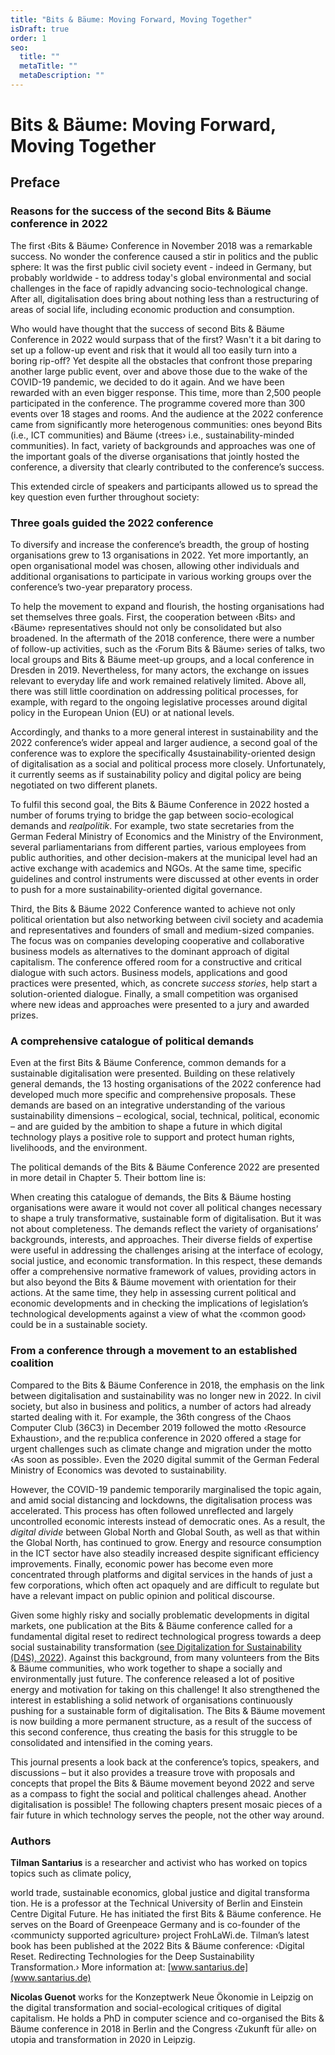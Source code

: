 ```yaml
---
title: "Bits & Bäume: Moving Forward, Moving Together"
isDraft: true
order: 1
seo:
  title: ""
  metaTitle: ""
  metaDescription: ""
---
```


# Bits & Bäume: Moving Forward, Moving Together

## Preface

### Reasons for the success of the second Bits & Bäume conference in 2022

The first ‹Bits & Bäume› Conference in November 2018 was a remarkable success. No wonder the
conference caused a stir in politics and the public sphere: It was the first public civil society event -
indeed in Germany, but probably worldwide - to address today's global environmental and social
challenges in the face of rapidly advancing socio-technological change. After all, digitalisation does bring
about nothing less than a restructuring of areas of social life, including economic production and
consumption.

Who would have thought that the success of second Bits & Bäume Conference in 2022 would surpass
that of the first? Wasn't it a bit daring to set up a follow-up event and risk that it would all too easily
turn into a boring rip-off? Yet despite all the obstacles that confront those preparing another large
public event, over and above those due to the wake of the COVID-19 pandemic, we decided to do it
again. And we have been rewarded with an even bigger response. This time, more than 2,500 people
participated in the conference. The programme covered more than 300 events over 18 stages and
rooms. And the audience at the 2022 conference came from significantly more heterogenous
communities: ones beyond Bits (i.e., ICT communities) and Bäume (‹trees› i.e., sustainability-minded
communities). In fact, variety of backgrounds and approaches was one of the important goals of the
diverse organisations that jointly hosted the conference, a diversity that clearly contributed to the
conference’s success.

This extended circle of speakers and participants allowed us to spread the key question even further
throughout society:

### Three goals guided the 2022 conference

To diversify and increase the conference’s breadth, the group of hosting organisations grew to 13
organisations in 2022. Yet more importantly, an open organisational model was chosen, allowing
other individuals and additional organisations to participate in various working groups over the
conference’s two-year preparatory process.

To help the movement to expand and flourish, the hosting organisations had set themselves three
goals. First, the cooperation between ‹Bits› and ‹Bäume› representatives should not only be
consolidated but also broadened. In the aftermath of the 2018 conference, there were a number of
follow-up activities, such as the ‹Forum Bits & Bäume› series of talks, two local groups and Bits
& Bäume meet-up groups, and a local conference in Dresden in 2019. Nevertheless, for many
actors, the exchange on issues relevant to everyday life and work remained relatively limited.
Above all, there was still little coordination on addressing political processes, for example, with
regard to the ongoing legislative processes around digital policy in the European Union (EU) or
at national levels.

Accordingly, and thanks to a more general interest in sustainability and the 2022 conference’s wider
appeal and larger audience, a second goal of the conference was to explore the specifically
4sustainability-oriented design of digitalisation as a social and political process more closely.
Unfortunately, it currently seems as if sustainability policy and digital policy are being
negotiated on two different planets.

To fulfil this second goal, the Bits & Bäume Conference in 2022 hosted a number of forums trying to bridge the gap between socio-ecological demands and *realpolitik*. For example, two state secretaries from the German Federal Ministry of Economics and the Ministry of the Environment, several parliamentarians from different parties, various employees from public authorities, and other decision-makers at the municipal level had an active exchange with academics and NGOs. At the same time, specific guidelines and control instruments were discussed at other events in order to push for a more sustainability-oriented digital governance.

Third, the Bits & Bäume 2022 Conference wanted to achieve not only political orientation but also networking between civil society and academia and representatives and founders of small and medium-sized companies. The focus was on companies developing cooperative and collaborative business models as alternatives to the dominant approach of digital capitalism. The conference offered room for a constructive and critical dialogue with such actors. Business models, applications and good practices were presented, which, as concrete *success stories*, help start a solution-oriented dialogue. Finally, a small competition was organised where new ideas and approaches were presented to a jury and awarded prizes.

### A comprehensive catalogue of political demands

Even at the first Bits & Bäume Conference, common demands for a sustainable digitalisation were presented. Building on these relatively general demands, the 13 hosting organisations of the 2022 conference had developed much more specific and comprehensive proposals. These demands are based on an integrative understanding of the various sustainability dimensions – ecological, social, technical, political, economic – and are guided by the ambition to shape a future in which digital technology plays a positive role to support and protect human rights, livelihoods, and the environment.

The political demands of the Bits & Bäume Conference 2022 are presented in more detail in Chapter 5. Their bottom line is:

When creating this catalogue of demands, the Bits & Bäume hosting organisations were aware it would not cover all political changes necessary to shape a truly transformative, sustainable form of digitalisation. But it was not about completeness. The demands reflect the variety of organisations’ backgrounds, interests, and approaches. Their diverse fields of expertise were useful in addressing the challenges arising at the interface of ecology, social justice, and economic transformation. In this respect, these demands offer a comprehensive normative framework of values, providing actors in but also beyond the Bits & Bäume movement with orientation for their actions. At the same time, they help in assessing current political and economic developments and in checking the implications of legislation’s technological developments against a view of what the ‹common good› could be in a sustainable society.

### From a conference through a movement to an established coalition

Compared to the Bits & Bäume Conference in 2018, the emphasis on the link between digitalisation and sustainability was no longer new in 2022. In civil society, but also in business and politics, a number of actors had already started dealing with it. For example, the 36th congress of the Chaos Computer Club (36C3) in December 2019 followed the motto ‹Resource Exhaustion›, and the re:publica conference in 2020 offered a stage for urgent challenges such as climate change and migration under the motto ‹As soon as possible›. Even the 2020 digital summit of the German Federal Ministry of Economics was devoted to sustainability.

However, the COVID-19 pandemic temporarily marginalised the topic again, and amid social distancing and lockdowns, the digitalisation process was accelerated. This process has often followed unreflected and largely uncontrolled economic interests instead of democratic ones. As a result, the *digital divide* between Global North and Global South, as well as that within the Global North, has continued to grow. Energy and resource consumption in the ICT sector have also steadily increased despite significant efficiency improvements. Finally, economic power has become even more concentrated through platforms and digital services in the hands of just a few corporations, which often act opaquely and are difficult to regulate but have a relevant impact on public opinion and political discourse.

Given some highly risky and socially problematic developments in digital markets, one publication at the Bits & Bäume conference called for a fundamental digital reset to redirect technological progress towards a deep social sustainability transformation  ([see Digitalization for Sustainability (D4S), 2022](https://digitalization-for-sustainability.com/digital-reset/)). Against this background, from many volunteers from the Bits & Bäume communities, who work together to shape a socially and environmentally just future. The conference released a lot of positive energy and motivation for taking on this challenge! It also strengthened the interest in establishing a solid network of organisations continuously pushing for a sustainable form of digitalisation. The Bits & Bäume movement is now building a more permanent structure, as a result of the success of this second conference, thus creating the basis for this struggle to be consolidated and intensified in the coming years.

This journal presents a look back at the conference’s topics, speakers, and discussions – but it also provides a treasure trove with proposals and concepts that propel the Bits & Bäume movement beyond 2022 and serve as a compass to fight the social and political challenges ahead. Another digitalisation is possible! The following chapters present mosaic pieces of a fair future in which technology serves the people, not the other way around.

### Authors

**Tilman Santarius** is a researcher and activist who has worked on topics topics such as climate policy,

world trade, sustainable economics, global justice and digital transforma tion. He is a professor at the Technical University of Berlin and Einstein Centre Digital Future. He has initiated the first Bits & Bäume conference. He serves on the Board of Greenpeace Germany and is co-founder of the ‹communicty supported agriculture› project FrohLaWi.de. Tilman’s latest book has been published at the 2022 Bits & Bäume conference: ‹Digital Reset. Redirecting Technologies for the Deep Sustainability Transformation.› More information at: [www.santarius.de](www.santarius.de)

**Nicolas Guenot** works for the Konzeptwerk Neue Ökonomie in Leipzig on the digital transformation and social-ecological critiques of digital capitalism. He holds a PhD in computer science and co-organised the Bits & Bäume conference in 2018 in Berlin and the Congress ‹Zukunft für alle› on utopia and transformation in 2020 in Leipzig.
